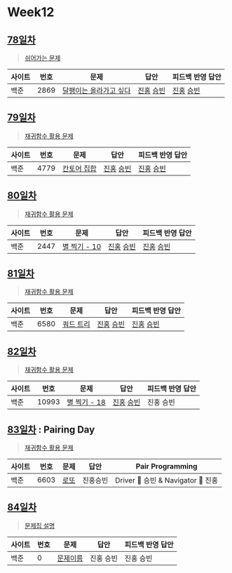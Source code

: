 # Week12

## [78일차](Day78)

> [쉬어가는 문제](https://www.acmicpc.net/group/workbook/view/9797/31575)

| 사이트 | 번호 | 문제                 | 답안                | 피드백 반영 답안    |
| ------ | ---- | -------------------- | ------------------- | ------------------- |
| 백준   | 2869 | [달팽이는 올라가고 싶다](https://www.acmicpc.net/problem/2869) | [진홍](Day78/bj2869_kjh.java) [승빈](Day78/bj2869_wsb.java) | [진홍](Day78/bj2869_kjh_fb.java) [승빈](Day78/bj2869_wsb.java) |

## [79일차](Day79)

> [재귀함수 활용 문제](https://www.acmicpc.net/group/workbook/view/9797/31576)

| 사이트 | 번호 | 문제                 | 답안                | 피드백 반영 답안    |
| ------ | ---- | -------------------- | ------------------- | ------------------- |
| 백준   | 4779    | [칸토어 집합](https://www.acmicpc.net/problem/4779) | [진홍](Day79/bj4779_kjh.java) [승빈](Day79/bj4779_wsb.java) | [진홍](Day79/bj4779_kjh.java) [승빈](Day79/bj4779_wsb.java) |

## [80일차](Day80)

> [재귀함수 활용 문제](https://www.acmicpc.net/group/workbook/view/9797/31620)

| 사이트 | 번호 | 문제                 | 답안                | 피드백 반영 답안    |
| ------ | ---- | -------------------- | ------------------- | ------------------- |
| 백준   | 2447 | [별 찍기 - 10](https://www.acmicpc.net/problem/2447) | [진홍](Day80/bj2447_kjh.java) [승빈](Day80/bj2447_wsb.java) | [진홍](Day80/bj2447_kjh.java) [승빈](Day80/bj2447_wsb.java) |

## [81일차](Day81)

> [재귀함수 활용 문제](https://www.acmicpc.net/group/workbook/view/9797/31672)

| 사이트 | 번호 | 문제                 | 답안                | 피드백 반영 답안    |
| ------ | ---- | -------------------- | ------------------- | ------------------- |
| 백준   | 6580    | [쿼드 트리](https://www.acmicpc.net/problem/6580) | [진홍](Day81/bj6580_kjh.java) [승빈](Day81/bj6580_wsb.java) | [진홍](Day81/bj6580_kjh_fb.java) [승빈](Day81/bj6580_wsb_fb.java) |

## [82일차](Day82)

> [재귀함수 활용 문제](https://www.acmicpc.net/group/workbook/view/9797/31758)

| 사이트 | 번호 | 문제                 | 답안                | 피드백 반영 답안    |
| ------ | ---- | -------------------- | ------------------- | ------------------- |
| 백준   | 10993 | [별 찍기 - 18](https://www.acmicpc.net/problem/10993) | [진홍](Day82/bj10993_kjh.java) [승빈](Day82/bj10993_wsb.java) | 진홍 승빈 |

## [83일차](Day83) : Pairing Day

> [재귀함수 활용 문제](https://www.acmicpc.net/group/workbook/view/9797/31760)

| 사이트 | 번호 | 문제                 | 답안                | Pair Programming    |
| ------ | ---- | -------------------- | ------------------- | ------------------- |
| 백준   | 6603    | [로또](https://www.acmicpc.net/problem/6603) | 진홍승빈 | Driver 🚗 승빈 & Navigator 🧭 진홍 |

## [84일차](Day84)

> [문제집 설명](문제집링크)

| 사이트 | 번호 | 문제                 | 답안                | 피드백 반영 답안    |
| ------ | ---- | -------------------- | ------------------- | ------------------- |
| 백준   | 0    | [문제이름](문제링크) | 진홍 승빈 | 진홍 승빈 |
